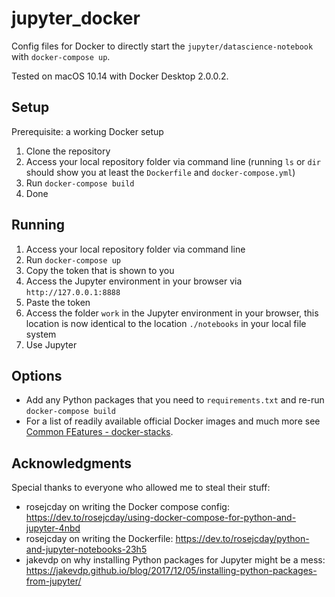 # jupyter_docker

Config files for Docker to directly start the `jupyter/datascience-notebook` with `docker-compose up`.

Tested on macOS 10.14 with Docker Desktop 2.0.0.2.

## Setup

Prerequisite: a working Docker setup

1. Clone the repository
2. Access your local repository folder via command line (running `ls` or `dir` should show you at least the `Dockerfile` and `docker-compose.yml`)
3. Run `docker-compose build`
4. Done

## Running

1. Access your local repository folder via command line
2. Run `docker-compose up`
3. Copy the token that is shown to you
4. Access the Jupyter environment in your browser via `http://127.0.0.1:8888`
5. Paste the token
6. Access the folder `work` in the Jupyter environment in your browser, this location is now identical to the location `./notebooks` in your local file system
7. Use Jupyter


## Options
* Add any Python packages that you need to `requirements.txt` and re-run `docker-compose build`
* For a list of readily available official Docker images and much more see [Common FEatures - docker-stacks](https://jupyter-docker-stacks.readthedocs.io/en/latest/using/common.html).


## Acknowledgments

Special thanks to everyone who allowed me to steal their stuff:

* rosejcday on writing the Docker compose config: https://dev.to/rosejcday/using-docker-compose-for-python-and-jupyter-4nbd
* rosejcday on writing the Dockerfile: https://dev.to/rosejcday/python-and-jupyter-notebooks-23h5
* jakevdp on why installing Python packages for Jupyter might be a mess: https://jakevdp.github.io/blog/2017/12/05/installing-python-packages-from-jupyter/



